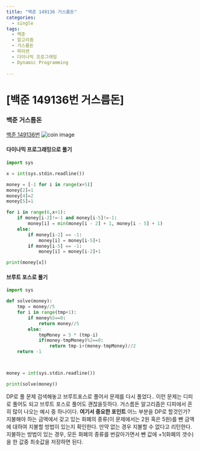 ```yaml
---
title: "백준 149136 거스름돈"
categories:
  - single
tags:
  - 백준
  - 알고리즘
  - 거스름돈
  - 파이썬 
  - 다이나믹 프로그래밍
  - Dynamic Programming
 
---
```




# [백준 149136번 거스름돈]

### 백준 거스름돈

[백준 149136번](https://www.acmicpc.net/problem/149136)
![coin image](https://user-images.githubusercontent.com/39149858/98434753-d1a1be00-2115-11eb-8b2f-15071965ac40.png)


#### 다이나믹 프로그래밍으로 풀기
```python
import sys

x = int(sys.stdin.readline())

money = [-1 for i in range(x+5)]
money[2]=1
money[4]=2
money[5]=1

for i in range(6,x+1):
    if money[i-2]!=-1 and money[i-5]!=-1:
        money[i] = min(money[i - 2] + 1, money[i - 5] + 1)
    else:
        if money[i-2] == -1:
            money[i] = money[i-5]+1
        if money[i-5] == -1:
            money[i] = money[i-2]+1

print(money[x])
```


#### 브루트 포스로 풀기
```python
import sys

def solve(money):
    tmp = money//5
    for i in range(tmp+1):
        if money%5==0:
            return money//5
        else:
            tmpMoney = 5 * (tmp-i)
            if(money-tmpMoney)%2==0:
                return tmp-i+(money-tmpMoney)//2
    return -1



money = int(sys.stdin.readline())

print(solve(money))
```

DP로 풀 문제 검색해놓고 브루트포스로 풀어서 문제를 다시 풀었다.. 이런 문제는 디피로 풀어도 되고 브루트 포스로 풀어도 괜찮을듯하다. 거스름돈 알고리즘은 디피에서 흔히 많이 나오는 예시 중 하나이다. 
**여기서 중요한 포인트** 어느 부분을 DP로 할것인가? 지불해야 하는 금액에서 갖고 있는 화폐의 종류(이 문제에서는 2원 혹은 5원)를 뺀 금액에 대하여 지불할 방법이 있는지 확인한다. 만약 없는 경우 지불할 수 없다고 리턴한다. 지불하는 방법이 있는 경우, 모든 화폐의 종류를 번갈아가면서 뺀 값에 +1(화폐의 갯수)을 한 값중 최솟값을 저장하면 된다.  
